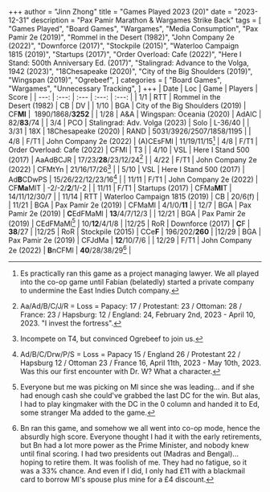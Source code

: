 +++ 
author = "Jinn Zhong" 
title = "Games Played 2023 (20)" 
date = "2023-12-31" 
description = "Pax Pamir Marathon & Wargames Strike Back" 
tags = [
    "Games Played",
    "Board Games",
    "Wargames",
    "Media Consumption",
    "Pax Pamir 2e (2019)",
    "Rommel in the Desert (1982)",
    "John Company 2e (2022)",
    "Downforce (2017)",
    "Stockpile (2015)",
    "Waterloo Campaign 1815 (2019)",
    "Startups (2017)",
    "Order Overload: Cafe (2022)",
    "Here I Stand: 500th Anniversary Ed. (2017)",
    "Stalingrad: Advance to the Volga, 1942 (2023)",
    "18Chesapeake (2020)",
    "City of the Big Shoulders (2019)",
    "Wingspan (2019)",
    "Ogrebeef",
]
categories = [
    "Board Games",
    "Wargames",
    "Unnecessary Tracking",
]
+++
| Date | Loc | Game | Players | Score |
| ---: | :---: | :--- | :---: | :---: |
| 1/1 | RTT | Rommel in the Desert (1982) | CB | DV |
| 1/10 | BGA | City of the Big Shoulders (2019) | CF**Ml** |  1890/1868/**3252** |
| 1/28 | A&A | Wingspan: Oceania (2020) | AdAlC | 82/**83**/74 |
| 3/4 | PCO | Stalingrad: Adv. Volga (2023) | Solo | L-36/40 |
| 3/31 | 18X | 18Chesapeake (2020) | RAND | 5031/3926/2507/1858/1195 |
| 4/8 | F/T1 | John Company 2e (2022) | (A)CEsFMl | 11/19/11/15[^2]
| 4/8 | F/T1 | Order Overload: Cafe (2022) | CFMl | T3 |
| 4/10 | VSL | Here I Stand 500  (2017) | AaAdBCJR | 17/23/**28**/23/12/24[^6] |
| 4/22 | F/T1 | John Company 2e (2022) | CFMtYn | 21/16/17/26[^1] |
| 5/10 | VSL | Here I Stand 500  (2017) | Ad**B**CDwPS | 15/26/22/12/23/16[^5] |
| 11/11 | F/T1 | John Company 2e (2022) | CF**Ma**MlT | -2/-2/**2**/1/-2 |
| 11/11 | F/T1 | Startups (2017) | CFMa**Ml**T | 14/11/12/30/7 |
| 11/14 | RTT | Waterloo Campaign 1815 (2019) | CB | 20/6(f) |
| 11/21 | BGA | Pax Pamir 2e (2019) | CFMaMl | 4/1/0/**11** |
| 12/7 | BGA | Pax Pamir 2e (2019) | **C**EdFMaMl | **13**/4/7/12/3 |
| 12/21 | BGA | Pax Pamir 2e (2019) | CEdFMaMl[^4] | 10/**12**/4/1/8 |
|12/25 | RoR | Downforce (2017) | **C**F | **38**/27 |
|12/25 | RoR | Stockpile (2015) | CCe**F** | 196/202/**260** |
|12/29 | BGA | Pax Pamir 2e (2019) | CFJdMa | **12**/10/7/6 |
| 12/29 | F/T1 | John Company 2e (2022) | **B**nCFMl | **40**/28/38/29[^3] |

[^1]: Incompete on T4, but convinced Ogrebeef to join us.
[^2]: Es practically ran this game as a project managing lawyer. We all played into the co-op game until Fabian (belatedly) started a private company to undermine the East Indies Dutch company.
[^3]: Bn ran this game, and somehow we all went into co-op mode, hence the absurdly high score. Everyone thought I had it with the early retirements, but Bn had a lot more power as the Prime Minister, and nobody knew until final scoring. I had two presidents out (Madras and Bengal)... hoping to retire them. It was foolish of me. They had no fatigue, so it was a 33% chance. And even if I did, I only had £11 with a blackmail card to borrow Ml's spouse plus mine for a £4 discount.
[^4]: Everyone but me was picking on Ml since she was leading... and if she had enough cash she could've grabbed the last DC for the win. But alas, I had to play kingmaker with the DC in the 0 column and handed it to Ed, some stranger Ma added to the game.
[^5]: Ad/B/C/Drw/P/S = Loss = Papacy 15 / England 26 / Protestant 22 / Hapsburg 12 / Ottoman 23 / France 16,  April 11th, 2023 - May 10th, 2023. Was this our first encounter with Dr. W? What a character.
[^6]: Aa/Ad/B/C/J/R = Loss = Papacy: 17 / Protestant: 23 / Ottoman: 28 / France: 23 / Hapsburg: 12 / England: 24, February 2nd, 2023 - April 10, 2023. "I invest the fortress".
